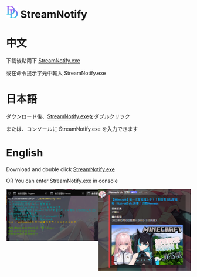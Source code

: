 # <img src="https://github.com/adam200134/StreamNotify/blob/main/DD.png" alt="Aleq" width="32" height="32"/> StreamNotify



# 中文
下載後點兩下 [StreamNotify.exe](https://github.com/adam200134/StreamNotify/raw/main/StreamNotify.exe)

或在命令提示字元中輸入 StreamNotify.exe

# 日本語
ダウンロード後、[StreamNotify.exe](https://github.com/adam200134/StreamNotify/raw/main/StreamNotify.exe)をダブルクリック

または、コンソールに StreamNotify.exe を入力できます

# English
Download and double click [StreamNotify.exe](https://github.com/adam200134/StreamNotify/raw/main/StreamNotify.exe)

OR You can enter StreamNotify.exe in console
<div style= "display: inline-flex;" >
<img src="https://github.com/adam200134/StreamNotify/blob/main/console.png" width=50% height=50% alt="Aleq"/>
<img src="https://github.com/adam200134/StreamNotify/blob/main/Embed.png"  width=50% height=50% alt="Aleq"/>
</div>

